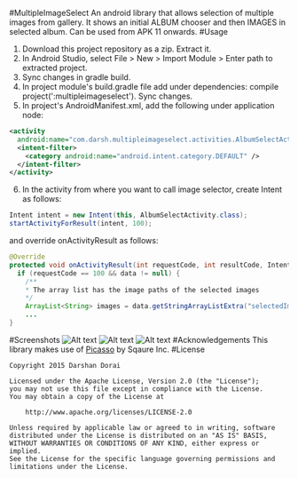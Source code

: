 #MultipleImageSelect
An android library that allows selection of multiple images from gallery. It shows an initial
ALBUM chooser and then IMAGES in selected album.
Can be used from APK 11 onwards.
#Usage
1. Download this project repository as a zip. Extract it.
2. In Android Studio, select File > New > Import Module > Enter path to extracted project.
3. Sync changes in gradle build.
4. In project module's build.gradle file add under dependencies: compile project(':multipleimageselect'). Sync changes.
5. In project's AndroidManifest.xml, add the following under application node:
```xml
<activity
  android:name="com.darsh.multipleimageselect.activities.AlbumSelectActivity">
  <intent-filter>
    <category android:name="android.intent.category.DEFAULT" />
  </intent-filter>
</activity>
```

6. In the activity from where you want to call image selector, create Intent as follows:
```java
Intent intent = new Intent(this, AlbumSelectActivity.class);
startActivityForResult(intent, 100);
```
   and override onActivityResult as follows:
```java
@Override
protected void onActivityResult(int requestCode, int resultCode, Intent data) {
  if (requestCode == 100 && data != null) {
    /**
    * The array list has the image paths of the selected images
    */
    ArrayList<String> images = data.getStringArrayListExtra("selectedImages");
    ...  
}
```
#Screenshots
![Alt text](https://github.com/darsh2/MultipleImageSelect/blob/master/multipleimageselect/src/main/res/drawable/screenshots/ss1.png?raw=true) ![Alt text](https://github.com/darsh2/MultipleImageSelect/blob/master/multipleimageselect/src/main/res/drawable/screenshots/ss2.png?raw=true) ![Alt text](https://github.com/darsh2/MultipleImageSelect/blob/master/multipleimageselect/src/main/res/drawable/screenshots/ss3.png?raw=true)
#Acknowledgements
This library makes use of [Picasso](https://github.com/square/picasso) by Sqaure Inc.
#License
```license
Copyright 2015 Darshan Dorai

Licensed under the Apache License, Version 2.0 (the "License");
you may not use this file except in compliance with the License.
You may obtain a copy of the License at

    http://www.apache.org/licenses/LICENSE-2.0

Unless required by applicable law or agreed to in writing, software
distributed under the License is distributed on an "AS IS" BASIS,
WITHOUT WARRANTIES OR CONDITIONS OF ANY KIND, either express or implied.
See the License for the specific language governing permissions and
limitations under the License.
```
